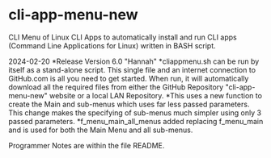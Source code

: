 # cli-app-menu-new
CLI Menu of Linux CLI Apps to automatically install and run CLI apps
(Command Line Applications for Linux) written in BASH script.

2024-02-20 *Release Version 6.0 "Hannah"
           *cliappmenu.sh can be run by itself as a stand-alone script.
            This single file and an internet connection to GitHub.com
            is all you need to get started.
            When run, it will automatically download all the required
            files from either the GitHub Repository "cli-app-menu-new"
            website or a local LAN Repository.
           *This uses a new function to create the Main and sub-menus
            which uses far less passed parameters.
            This change makes the specifying of sub-menus much simpler
            using only 3 passed parameters.
           *f_menu_main_all_menus added replacing f_menu_main and is
            used for both the Main Menu and all sub-menus.


Programmer Notes are within the file README.
